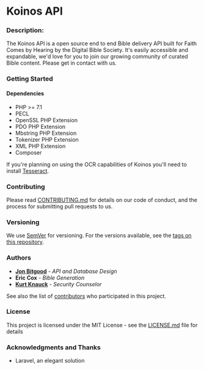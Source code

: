 # Koinos API

### Description:
The Koinos API is a open source end to end Bible delivery API built for Faith Comes by Hearing by the Digital Bible Society. It's easily accessible and expandable, we'd love for you to join our growing community of curated Bible content. Please get in contact with us.

### Getting Started

#### Dependencies

- PHP >= 7.1
- PECL
- OpenSSL PHP Extension
- PDO PHP Extension
- Mbstring PHP Extension
- Tokenizer PHP Extension
- XML PHP Extension
- Composer

If you're planning on using the OCR capabilities of Koinos you'll need to install [Tesseract](https://github.com/tesseract-ocr/tesseract/).

### Contributing

Please read [CONTRIBUTING.md](https://github.com/your/project/contributing.md) for details on our code of conduct, and the process for submitting pull requests to us.

### Versioning

We use [SemVer](http://semver.org/) for versioning. For the versions available, see the [tags on this repository](https://github.com/your/project/tags). 

### Authors

* [**Jon Bitgood**](https://github.com/jonBitgood) - *API and Database Design*
* **Eric Cox** - *Bible Generation*
* [**Kurt Knauck**](https://github.com/KNauck) - *Security Counselor* 

See also the list of [contributors](https://github.com/your/project/contributors) who participated in this project.

### License

This project is licensed under the MIT License - see the [LICENSE.md](LICENSE.md) file for details

### Acknowledgments and Thanks

* Laravel, an elegant solution
